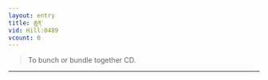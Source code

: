 ```yaml
---
layout: entry
title: ཆུན་
vid: Hill:0489
vcount: 0
---
```

> To bunch or bundle together CD\.


---

